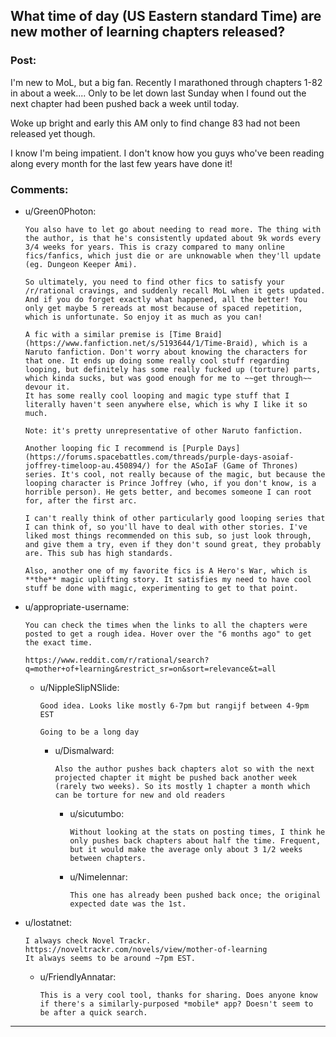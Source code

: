 ## What time of day (US Eastern standard Time) are new mother of learning chapters released?

### Post:

I'm new to MoL, but a big fan. Recently I marathoned through chapters 1-82 in about a week.... Only to be let down last Sunday when I found out the next chapter had been pushed back a week until today. 

Woke up bright and early this AM only to find change 83 had not been released yet though.

I know I'm being impatient. I don't know how you guys who've been reading along every month for the last few years have done it!

### Comments:

- u/Green0Photon:
  ```
  You also have to let go about needing to read more. The thing with the author, is that he's consistently updated about 9k words every 3/4 weeks for years. This is crazy compared to many online fics/fanfics, which just die or are unknowable when they'll update (eg. Dungeon Keeper Ami).

  So ultimately, you need to find other fics to satisfy your /r/rational cravings, and suddenly recall MoL when it gets updated. And if you do forget exactly what happened, all the better! You only get maybe 5 rereads at most because of spaced repetition, which is unfortunate. So enjoy it as much as you can!

  A fic with a similar premise is [Time Braid](https://www.fanfiction.net/s/5193644/1/Time-Braid), which is a Naruto fanfiction. Don't worry about knowing the characters for that one. It ends up doing some really cool stuff regarding looping, but definitely has some really fucked up (torture) parts, which kinda sucks, but was good enough for me to ~~get through~~ devour it.  
  It has some really cool looping and magic type stuff that I literally haven't seen anywhere else, which is why I like it so much.

  Note: it's pretty unrepresentative of other Naruto fanfiction.

  Another looping fic I recommend is [Purple Days](https://forums.spacebattles.com/threads/purple-days-asoiaf-joffrey-timeloop-au.450894/) for the ASoIaF (Game of Thrones) series. It's cool, not really because of the magic, but because the looping character is Prince Joffrey (who, if you don't know, is a horrible person). He gets better, and becomes someone I can root for, after the first arc.

  I can't really think of other particularly good looping series that I can think of, so you'll have to deal with other stories. I've liked most things recommended on this sub, so just look through, and give them a try, even if they don't sound great, they probably are. This sub has high standards.

  Also, another one of my favorite fics is A Hero's War, which is **the** magic uplifting story. It satisfies my need to have cool stuff be done with magic, experimenting to get to that point.
  ```

- u/appropriate-username:
  ```
  You can check the times when the links to all the chapters were posted to get a rough idea. Hover over the "6 months ago" to get the exact time.

  https://www.reddit.com/r/rational/search?q=mother+of+learning&restrict_sr=on&sort=relevance&t=all
  ```

  - u/NippleSlipNSlide:
    ```
    Good idea. Looks like mostly 6-7pm but rangijf between 4-9pm EST

    Going to be a long day
    ```

    - u/Dismalward:
      ```
      Also the author pushes back chapters alot so with the next projected chapter it might be pushed back another week (rarely two weeks). So its mostly 1 chapter a month which can be torture for new and old readers
      ```

      - u/sicutumbo:
        ```
        Without looking at the stats on posting times, I think he only pushes back chapters about half the time. Frequent, but it would make the average only about 3 1/2 weeks between chapters.
        ```

      - u/Nimelennar:
        ```
        This one has already been pushed back once; the original expected date was the 1st.
        ```

- u/lostatnet:
  ```
  I always check Novel Trackr.
  https://noveltrackr.com/novels/view/mother-of-learning
  It always seems to be around ~7pm EST.
  ```

  - u/FriendlyAnnatar:
    ```
    This is a very cool tool, thanks for sharing. Does anyone know if there's a similarly-purposed *mobile* app? Doesn't seem to be after a quick search.
    ```

---

